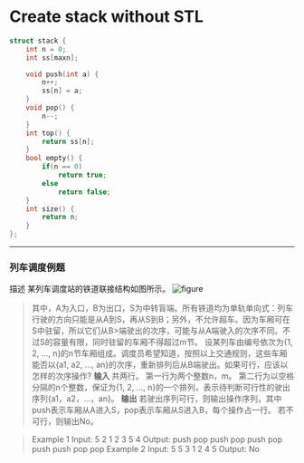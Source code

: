 # Create stack without STL
```c++
struct stack {
    int n = 0;
    int ss[maxn];

    void push(int a) {
        n++;
        ss[n] = a;
    }
    void pop() {
        n--;
    }
    int top() {
        return ss[n];
    }
    bool empty() {
        if(n == 0)
            return true;
        else
            return false;
    }
    int size() {
        return n;
    }
};
```
---
### 列车调度例题
描述
某列车调度站的铁道联接结构如图所示。
![figure](https://dsa.cs.tsinghua.edu.cn/oj/attachment/03bc/03bc70595803464554b5f6b69a21962beb038264.png)
>其中，A为入口，B为出口，S为中转盲端。所有铁道均为单轨单向式：列车行驶的方向只能是从A到S，再从S到B；另外，不允许超车。因为车厢可在S中驻留，所以它们从B>端驶出的次序，可能与从A端驶入的次序不同。不过S的容量有限，同时驻留的车厢不得超过m节。
>设某列车由编号依次为{1, 2, ..., n}的n节车厢组成。调度员希望知道，按照以上交通规则，这些车厢能否以{a1, a2, ..., an}的次序，重新排列后从B端驶出。如果可行，应该以怎样的次序操作?
**输入**
共两行。
第一行为两个整数n，m。
第二行为以空格分隔的n个整数，保证为{1, 2, ..., n}的一个排列，表示待判断可行性的驶出序列{a1，a2，...，an}。
**输出**
若驶出序列可行，则输出操作序列，其中push表示车厢从A进入S，pop表示车厢从S进入B，每个操作占一行。
若不可行，则输出No。

>Example 1
Input:
5 2
1 2 3 5 4
Output:
push
pop
push
pop
push
pop
push
push
pop
pop
Example 2
Input:
5 5
3 1 2 4 5
Output:
No
